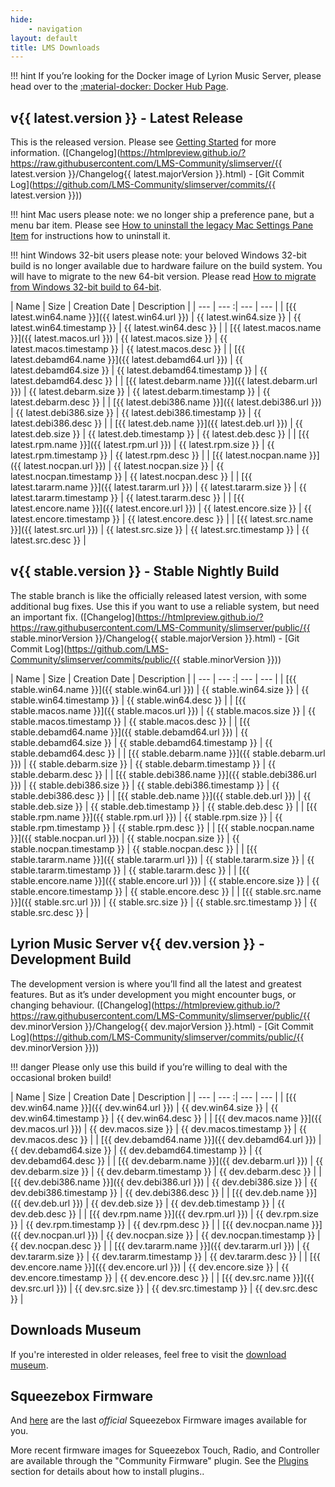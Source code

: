 ```yaml
---
hide:
    - navigation
layout: default
title: LMS Downloads
---
```


!!! hint
    If you’re looking for the Docker image of Lyrion Music Server, please head over to the [:material-docker: Docker Hub Page](https://hub.docker.com/r/lmscommunity/lyrionmusicserver).

## v{{ latest.version }} - Latest Release

This is the released version. Please see [Getting Started](../getting-started/index.md) for more information.
([Changelog](https://htmlpreview.github.io/?https://raw.githubusercontent.com/LMS-Community/slimserver/{{ latest.version }}/Changelog{{ latest.majorVersion }}.html) -
[Git Commit Log](https://github.com/LMS-Community/slimserver/commits/{{ latest.version }}))

!!! hint
    Mac users please note: we no longer ship a preference pane, but a menu bar item. Please see
    [How to uninstall the legacy Mac Settings Pane Item](../reference/uninstall-legacy-mac.md) for instructions
    how to uninstall it.

!!! hint
    Windows 32-bit users please note: your beloved Windows 32-bit build is no longer available due to hardware
    failure on the build system. You will have to migrate to the new 64-bit version. Please read
    [How to migrate from Windows 32-bit build to 64-bit](../reference/migrate-win32-win64.md).

| Name | Size | Creation Date | Description |
| ---  | --- :| ---           | ---  |
| [{{ latest.win64.name }}]({{ latest.win64.url }}) | {{ latest.win64.size }} | {{ latest.win64.timestamp }} | {{ latest.win64.desc }} |
| [{{ latest.macos.name }}]({{ latest.macos.url }}) | {{ latest.macos.size }} | {{ latest.macos.timestamp }} | {{ latest.macos.desc }} |
| [{{ latest.debamd64.name }}]({{ latest.debamd64.url }}) | {{ latest.debamd64.size }} | {{ latest.debamd64.timestamp }} | {{ latest.debamd64.desc }} |
| [{{ latest.debarm.name }}]({{ latest.debarm.url }}) | {{ latest.debarm.size }} | {{ latest.debarm.timestamp }} | {{ latest.debarm.desc }} |
| [{{ latest.debi386.name }}]({{ latest.debi386.url }}) | {{ latest.debi386.size }} | {{ latest.debi386.timestamp }} | {{ latest.debi386.desc }} |
| [{{ latest.deb.name }}]({{ latest.deb.url }}) | {{ latest.deb.size }} | {{ latest.deb.timestamp }} | {{ latest.deb.desc }} |
| [{{ latest.rpm.name }}]({{ latest.rpm.url }}) | {{ latest.rpm.size }} | {{ latest.rpm.timestamp }} | {{ latest.rpm.desc }} |
| [{{ latest.nocpan.name }}]({{ latest.nocpan.url }}) | {{ latest.nocpan.size }} | {{ latest.nocpan.timestamp }} | {{ latest.nocpan.desc }} |
| [{{ latest.tararm.name }}]({{ latest.tararm.url }}) | {{ latest.tararm.size }} | {{ latest.tararm.timestamp }} | {{ latest.tararm.desc }} |
| [{{ latest.encore.name }}]({{ latest.encore.url }}) | {{ latest.encore.size }} | {{ latest.encore.timestamp }} | {{ latest.encore.desc }} |
| [{{ latest.src.name }}]({{ latest.src.url }}) | {{ latest.src.size }} | {{ latest.src.timestamp }} | {{ latest.src.desc }} |


## v{{ stable.version }} - Stable Nightly Build

The stable branch is like the officially released latest version, with some additional bug fixes. Use this if you want to use a reliable system, but need an important fix.
([Changelog](https://htmlpreview.github.io/?https://raw.githubusercontent.com/LMS-Community/slimserver/public/{{ stable.minorVersion }}/Changelog{{ stable.majorVersion }}.html) -
[Git Commit Log](https://github.com/LMS-Community/slimserver/commits/public/{{ stable.minorVersion }}))

| Name | Size | Creation Date | Description |
| ---  | --- :| ---           | ---  |
| [{{ stable.win64.name }}]({{ stable.win64.url }}) | {{ stable.win64.size }} | {{ stable.win64.timestamp }} | {{ stable.win64.desc }} |
| [{{ stable.macos.name }}]({{ stable.macos.url }}) | {{ stable.macos.size }} | {{ stable.macos.timestamp }} | {{ stable.macos.desc }} |
| [{{ stable.debamd64.name }}]({{ stable.debamd64.url }}) | {{ stable.debamd64.size }} | {{ stable.debamd64.timestamp }} | {{ stable.debamd64.desc }} |
| [{{ stable.debarm.name }}]({{ stable.debarm.url }}) | {{ stable.debarm.size }} | {{ stable.debarm.timestamp }} | {{ stable.debarm.desc }} |
| [{{ stable.debi386.name }}]({{ stable.debi386.url }}) | {{ stable.debi386.size }} | {{ stable.debi386.timestamp }} | {{ stable.debi386.desc }} |
| [{{ stable.deb.name }}]({{ stable.deb.url }}) | {{ stable.deb.size }} | {{ stable.deb.timestamp }} | {{ stable.deb.desc }} |
| [{{ stable.rpm.name }}]({{ stable.rpm.url }}) | {{ stable.rpm.size }} | {{ stable.rpm.timestamp }} | {{ stable.rpm.desc }} |
| [{{ stable.nocpan.name }}]({{ stable.nocpan.url }}) | {{ stable.nocpan.size }} | {{ stable.nocpan.timestamp }} | {{ stable.nocpan.desc }} |
| [{{ stable.tararm.name }}]({{ stable.tararm.url }}) | {{ stable.tararm.size }} | {{ stable.tararm.timestamp }} | {{ stable.tararm.desc }} |
| [{{ stable.encore.name }}]({{ stable.encore.url }}) | {{ stable.encore.size }} | {{ stable.encore.timestamp }} | {{ stable.encore.desc }} |
| [{{ stable.src.name }}]({{ stable.src.url }}) | {{ stable.src.size }} | {{ stable.src.timestamp }} | {{ stable.src.desc }} |


## Lyrion Music Server v{{ dev.version }} - Development Build

The development version is where you’ll find all the latest and greatest features. But as it’s under development you might encounter bugs, or changing behaviour.
([Changelog](https://htmlpreview.github.io/?https://raw.githubusercontent.com/LMS-Community/slimserver/public/{{ dev.minorVersion }}/Changelog{{ dev.majorVersion }}.html) -
[Git Commit Log](https://github.com/LMS-Community/slimserver/commits/public/{{ dev.minorVersion }}))

!!! danger
    Please only use this build if you’re willing to deal with the occasional broken build!

| Name | Size | Creation Date | Description |
| ---  | --- :| ---           | ---  |
| [{{ dev.win64.name }}]({{ dev.win64.url }}) | {{ dev.win64.size }} | {{ dev.win64.timestamp }} | {{ dev.win64.desc }} |
| [{{ dev.macos.name }}]({{ dev.macos.url }}) | {{ dev.macos.size }} | {{ dev.macos.timestamp }} | {{ dev.macos.desc }} |
| [{{ dev.debamd64.name }}]({{ dev.debamd64.url }}) | {{ dev.debamd64.size }} | {{ dev.debamd64.timestamp }} | {{ dev.debamd64.desc }} |
| [{{ dev.debarm.name }}]({{ dev.debarm.url }}) | {{ dev.debarm.size }} | {{ dev.debarm.timestamp }} | {{ dev.debarm.desc }} |
| [{{ dev.debi386.name }}]({{ dev.debi386.url }}) | {{ dev.debi386.size }} | {{ dev.debi386.timestamp }} | {{ dev.debi386.desc }} |
| [{{ dev.deb.name }}]({{ dev.deb.url }}) | {{ dev.deb.size }} | {{ dev.deb.timestamp }} | {{ dev.deb.desc }} |
| [{{ dev.rpm.name }}]({{ dev.rpm.url }}) | {{ dev.rpm.size }} | {{ dev.rpm.timestamp }} | {{ dev.rpm.desc }} |
| [{{ dev.nocpan.name }}]({{ dev.nocpan.url }}) | {{ dev.nocpan.size }} | {{ dev.nocpan.timestamp }} | {{ dev.nocpan.desc }} |
| [{{ dev.tararm.name }}]({{ dev.tararm.url }}) | {{ dev.tararm.size }} | {{ dev.tararm.timestamp }} | {{ dev.tararm.desc }} |
| [{{ dev.encore.name }}]({{ dev.encore.url }}) | {{ dev.encore.size }} | {{ dev.encore.timestamp }} | {{ dev.encore.desc }} |
| [{{ dev.src.name }}]({{ dev.src.url }}) | {{ dev.src.size }} | {{ dev.src.timestamp }} | {{ dev.src.desc }} |


## Downloads Museum

If you're interested in older releases, feel free to visit the [download museum](archive.md).


## Squeezebox Firmware

And [here](listing.md?update/firmware/8.5.1/) are the last _official_ Squeezebox Firmware images available for you.

More recent firmware images for Squeezebox Touch, Radio, and Controller are available through the "Community Firmware" plugin. See the [Plugins](../plugins/index.md) section for details about how to install plugins..

